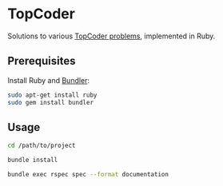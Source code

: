 # TopCoder

Solutions to various [TopCoder problems][1], implemented in Ruby.

  [1]: http://community.topcoder.com/tc?module=ProblemArchive


## Prerequisites

Install Ruby and [Bundler](http://bundler.io/):

```bash
sudo apt-get install ruby
sudo gem install bundler
```


## Usage

```bash
cd /path/to/project

bundle install

bundle exec rspec spec --format documentation
```
